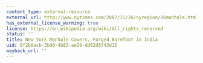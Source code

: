 ```yaml
---
content_type: external-resource
external_url: http://www.nytimes.com/2007/11/26/nyregion/26manhole.html
has_external_license_warning: true
license: https://en.wikipedia.org/wiki/All_rights_reserved
status: ''
title: New York Manhole Covers, Forged Barefoot in India
uid: 6f2b6acb-3bd0-4b83-ae29-dd62d5f43d15
wayback_url: ''
---
```

